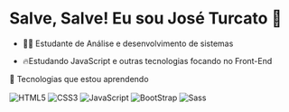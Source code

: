 <h1>Salve, Salve! Eu sou José Turcato 👋 </h1>

- 🧑‍💻 Estudante de Análise e desenvolvimento de sistemas

- 🔥Estudando JavaScript e outras tecnologias focando no Front-End

🚀 Tecnologias que estou aprendendo

<img align="center" alt=HTML5 src="https://img.shields.io/badge/HTML5-E34F26?style=for-the-badge&logo=html5&logoColor=white">

<img align="center" alt=CSS3 src="https://img.shields.io/badge/CSS3-1572B6?style=for-the-badge&logo=css3&logoColor=white">

<img align="center" alt=JavaScript src="https://img.shields.io/badge/JavaScript-F7DF1E?style=for-the-badge&logo=javascript&logoColor=black">

<img align="center" alt=BootStrap src="https://img.shields.io/badge/Bootstrap-563D7C?style=for-the-badge&logo=bootstrap&logoColor=white">

<img align="center" alt=Sass src="https://img.shields.io/badge/Sass-CC6699?style=for-the-badge&logo=sass&logoColor=white">
